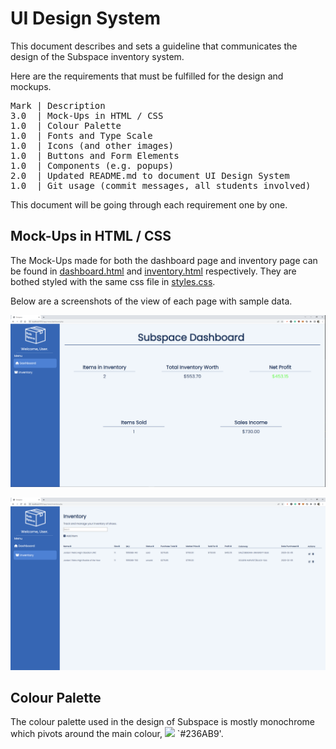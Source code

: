# UI Design System

This document describes and sets a guideline that communicates the design of the Subspace inventory system.

Here are the requirements that must be fulfilled for the design and mockups.

<pre>
Mark | Description 
3.0  | Mock-Ups in HTML / CSS 
1.0  | Colour Palette
1.0  | Fonts and Type Scale
1.0  | Icons (and other images)
1.0  | Buttons and Form Elements
1.0  | Components (e.g. popups)
2.0  | Updated README.md to document UI Design System
1.0  | Git usage (commit messages, all students involved)
</pre>

This document will be going through each requirement one by one. 

## Mock-Ups in HTML / CSS

The Mock-Ups made for both the dashboard page and inventory page can be found in [dashboard.html](../dashboard.html) and [inventory.html](../inventory.html) respectively. They are bothed styled with the same css file in [styles.css](../styles.css).

Below are a screenshots of the view of each page with sample data.

![A picture of the dashboard page](../images/Dashboard.png)

![A picture of the inventory page](../images/Inventory.png)


## Colour Palette

The colour palette used in the design of Subspace is mostly monochrome which pivots around the main colour, ![](https://via.placeholder.com/45/236AB9/000000?text=+) `#236AB9'.